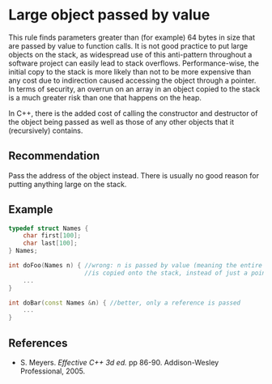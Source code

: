 # Large object passed by value
This rule finds parameters greater than (for example) 64 bytes in size that are passed by value to function calls. It is not good practice to put large objects on the stack, as widespread use of this anti-pattern throughout a software project can easily lead to stack overflows. Performance-wise, the initial copy to the stack is more likely than not to be more expensive than any cost due to indirection caused accessing the object through a pointer. In terms of security, an overrun on an array in an object copied to the stack is a much greater risk than one that happens on the heap.

In C++, there is the added cost of calling the constructor and destructor of the object being passed as well as those of any other objects that it (recursively) contains.


## Recommendation
Pass the address of the object instead. There is usually no good reason for putting anything large on the stack.


## Example

```cpp
typedef struct Names {
    char first[100];
    char last[100];
} Names;

int doFoo(Names n) { //wrong: n is passed by value (meaning the entire structure
                     //is copied onto the stack, instead of just a pointer)
    ...
}

int doBar(const Names &n) { //better, only a reference is passed
    ...
}

```

## References
* S. Meyers. *Effective C++ 3d ed.* pp 86-90. Addison-Wesley Professional, 2005.

